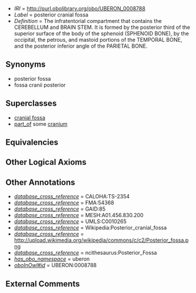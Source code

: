  * *IRI* = http://purl.obolibrary.org/obo/UBERON_0008788
 * *Label* = posterior cranial fossa
 * *Definition* = The infratentorial compartment that contains the CEREBELLUM and BRAIN STEM. It is formed by the posterior third of the superior surface of the body of the sphenoid (SPHENOID BONE), by the occipital, the petrous, and mastoid portions of the TEMPORAL BONE, and the posterior inferior angle of the PARIETAL BONE.

## Synonyms

 * posterior fossa
 * fossa cranii posterior

## Superclasses

 * [cranial fossa](../../UBERON/89/UBERON_0008789.md)
 * [part_of](../../BFO/50/BFO_0000050.md) some [cranium](../../UBERON/28/UBERON_0003128.md)

## Equivalencies


## Other Logical Axioms


## Other Annotations

 * *[database_cross_reference](../../ef/oboInOwl#hasDbXref.md)* = CALOHA:TS-2354
 * *[database_cross_reference](../../ef/oboInOwl#hasDbXref.md)* = FMA:54368
 * *[database_cross_reference](../../ef/oboInOwl#hasDbXref.md)* = GAID:85
 * *[database_cross_reference](../../ef/oboInOwl#hasDbXref.md)* = MESH:A01.456.830.200
 * *[database_cross_reference](../../ef/oboInOwl#hasDbXref.md)* = UMLS:C0010265
 * *[database_cross_reference](../../ef/oboInOwl#hasDbXref.md)* = Wikipedia:Posterior_cranial_fossa
 * *[database_cross_reference](../../ef/oboInOwl#hasDbXref.md)* = http://upload.wikimedia.org/wikipedia/commons/c/c2/Posterior_fossa.png
 * *[database_cross_reference](../../ef/oboInOwl#hasDbXref.md)* = ncithesaurus:Posterior_Fossa
 * *[has_obo_namespace](../../ce/oboInOwl#hasOBONamespace.md)* = uberon
 * *[oboInOwl#id](../../id/oboInOwl#id.md)* = UBERON:0008788

## External Comments

